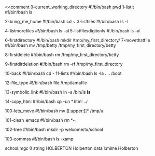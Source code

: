 <<comment
0-current_working_directory
#!/bin/bash
pwd
1-listit
#!/bin/bash
ls

2-bring_me_home
#!/bin/bash
cd ~
3-listfiles
#!/bin/bash
ls -l

4-listmorefiles
#!/bin/bash
ls -al
5-listfilesdigitonly
#!/bin/bash
ls -al

6-firstdirectory
#!/bin/bash
mkdir /tmp/my_first_directory/
7-movethatfile
#!/bin/bash
mv /tmp/betty /tmp/my_first_directory/betty

8-firstdelete
#!/bin/bash
rm /tmp/my_first_directory/betty

9-firstdirdeletion
#!/bin/bash
rm -rf /tmp/my_first_directory

10-back
#!/bin/bash
cd -
11-lists
#!/bin/bash
ls -la . .. /boot

12-file_type
#!/bin/bash
file /tmp/iamafile

13-symbolic_link
#!/bin/bash
ln -s /bin/ls __ls__

14-copy_html
#!/bin/bash
cp -un *.html ../

100-lets_move
#!/bin/bash
mv [[:upper:]]* /tmp/u

101-clean_emacs
#!/bin/bash
rm *~

102-tree
#!/bin/bash
mkdir -p welcome/to/school

103-commas
#!/bin/bash
ls -xamp

school.mgc
0 string HOLBERTON Holberton data
!:mime Holberton

